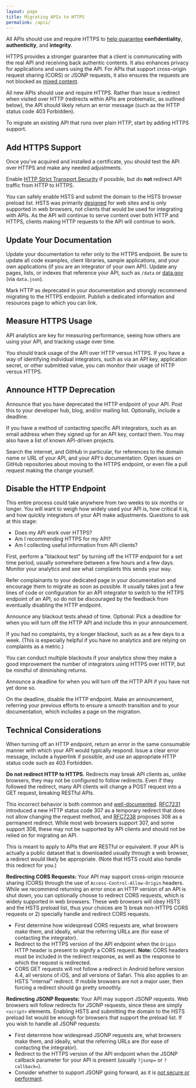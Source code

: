 ```yaml
---
layout: page
title: Migrating APIs to HTTPS
permalink: /apis/
---
```


All APIs should use and require HTTPS to [help guarantee](/faq/) **confidentiality**, **authenticity**, and **integrity**.

HTTPS provides a stronger guarantee that a client is communicating with the real API and receiving back authentic contents. It also enhances privacy for applications and users using the API. For APIs that support cross-origin request sharing (CORS) or JSONP requests, it also ensures the requests are not blocked as [mixed content](/mixed-content/).

All new APIs should use and require HTTPS. Rather than issue a redirect when visited over HTTP (redirects within APIs are problematic, as outlined below), the API should likely return an error message (such as the HTTP status code 403 Forbidden).

To migrate an existing API that runs over plain HTTP, start by adding HTTPS support.

## Add HTTPS Support

Once you've acquired and installed a certificate, you should test the API over HTTPS and make any needed adjustments.

Enable [HTTP Strict Transport Security](/hsts/) if possible, but do **not** redirect API traffic from HTTP to HTTPS.

You can safely enable HSTS and submit the domain to the HSTS browser preload list. HSTS was primarily [designed](https://tools.ietf.org/html/rfc6797#section-2.1) for web sites and is only supported in web browsers, not clients that would be used for integrating with APIs. As the API will continue to serve content over both HTTP and HTTPS, clients making HTTP requests to the API will continue to work.

## Update Your Documentation

Update your documentation to refer only to the HTTPS endpoint. Be sure to update all code examples, client libraries, sample applications, and your own applications (if you are an integrator of your own API). Update any pages, lists, or indexes that reference your API, such as `/data` or [data.gov](https://www.data.gov) (via `data.json`).

Mark HTTP as deprecated in your documentation and strongly recommend migrating to the HTTPS endpoint. Publish a dedicated information and resources page to which you can link.

## Measure HTTPS Usage

API analytics are key for measuring performance, seeing how others are using your API, and tracking usage over time.

You should track usage of the API over HTTP versus HTTPS. If you have a way of identifying individual integrators, such as via an API key, application secret, or other submitted value, you can monitor their usage of HTTP versus HTTPS.

## Announce HTTP Deprecation

Announce that you have deprecated the HTTP endpoint of your API. Post this to your developer hub, blog, and/or mailing list. Optionally, include a deadline.

If you have a method of contacting specific API integrators, such as an email address when they signed up for an API key, contact them. You may also have a list of known API-driven projects.

Search the internet, and GitHub in particular, for references to the domain name or URL of your API, and your API's documentation. Open issues on GitHub repositories about moving to the HTTPS endpoint, or even file a pull request making the change yourself.

## Disable the HTTP Endpoint

This entire process could take anywhere from two weeks to six months or longer. You will want to weigh how widely used your API is, how critical it is, and how quickly integrators of your API make adjustments. Questions to ask at this stage:

* Does my API work over HTTPS?
* Am I recommending HTTPS for my API?
* Am I collecting useful information from API clients?

First, perform a "blackout test" by turning off the HTTP endpoint for a set time period, usually somewhere between a few hours and a few days. Monitor your analytics and see what complaints this sends your way.

Refer complainants to your dedicated page in your documentation and encourage them to migrate as soon as possible. It usually takes just a few lines of code or configuration for an API integrator to switch to the HTTPS endpoint of an API, so do not be discouraged by the feedback from eventually disabling the HTTP endpoint.

Announce any blackout tests ahead of time. Optional: Pick a deadline for when you will turn off the HTTP API and include this in your announcement.

If you had no complaints, try a longer blackout, such as as a few days to a week. (This is especially helpful if you have no analytics and are relying on complaints as a metric.)

You can conduct multiple blackouts if your analytics show they make a good improvement the number of integrators using HTTPS over HTTP, but be mindful of diminishing returns.

Announce a deadline for when you will turn off the HTTP API if you have not yet done so.

On the deadline, disable the HTTP endpoint. Make an announcement, referring your previous efforts to ensure a smooth transition and to your documentation, which includes a page on the migration.

## Technical Considerations

When turning off an HTTP endpoint, return an error in the same consumable manner with which your API would typically respond. Issue a clear error message, include a hyperlink if possible, and use an appropriate HTTP status code such as 403 Forbidden.

**Do not redirect HTTP to HTTPS.** Redirects may break API clients as, unlike browsers, they may not be configured to follow redirects. Even if they followed the redirect, many API clients will change a POST request into a GET request, breaking RESTful APIs.

This incorrect behavior is both common and [well-documented](https://tools.ietf.org/html/rfc2616#section-10.3.2). [RFC7231](https://tools.ietf.org/html/rfc7231#section-6.4.7) introduced a new HTTP status code 307 as a temporary redirect that does not allow changing the request method, and [RFC7238](https://tools.ietf.org/html/rfc7238) proposes 308 as a permanent redirect. While most web browsers support 307, and some support 308, these may not be supported by API clients and should not be relied on for migrating an API.

This is meant to apply to APIs that are RESTful or equivalent. If your API is actually a public dataset that is downloaded usually through a web browser, a redirect would likely be appropriate. (Note that HSTS could also handle this redirect for you.)

**Redirecting CORS Requests:** Your API may support cross-origin resource sharing (CORS) through the use of `Access-Control-Allow-Origin` headers. While we recommend returning an error once an HTTP version of an API is shut down, you can optionally choose to redirect CORS requests, which is widely supported in web browsers. These web browsers will obey HSTS and the HSTS preload list, thus your choices are 1) break non-HTTPS CORS requests or 2) specially handle and redirect CORS requests.

 * First determine how widespread CORS requests are, what browsers make them, and ideally, what the referring URLs are (for ease of contacting the integrator).
 * Redirect to the HTTPS version of the API endpoint when the `Origin` HTTP header is present to signify a CORS request. **Note:** CORS headers must be included in the redirect response, as well as the response to which the request is redirected.
 * CORS GET requests will not follow a redirect in Android before version 4.4, all versions of iOS, and all versions of Safari. This also applies to an HSTS "internal" redirect. If mobile browsers are not a major user, then forcing a redirect should go pretty smoothly.

**Redirecting JSONP Requests:** Your API may support JSONP requests. Web browsers will follow redirects for JSONP requests, since these are simply `<script>` elements. Enabling HSTS and submitting the domain to the HSTS preload list would be enough for browsers that support the preload list. If you wish to handle all JSONP requests:

* First determine how widespread JSONP requests are, what browsers make them, and ideally, what the referring URLs are (for ease of contacting the integrator).
* Redirect to the HTTPS version of the API endpoint when the JSONP callback parameter for your API is present (usually `?jsonp=` or `?callback=`).
* Consider whether to support JSONP going forward, as it is [not secure or performant](https://gist.github.com/tmcw/6244497).
